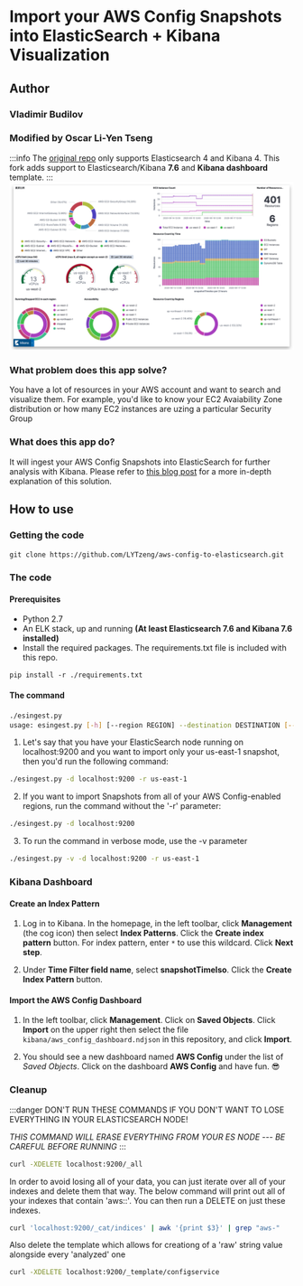 # Import your AWS Config Snapshots into ElasticSearch + Kibana Visualization

## Author
### Vladimir Budilov

### Modified by Oscar Li-Yen Tseng
:::info
The [original repo](https://github.com/awslabs/aws-config-to-elasticsearch) only supports Elasticsearch 4 and Kibana 4. This fork adds support to Elasticsearch/Kibana **7.6** and **Kibana dashboard** template.
:::
![](/images/AWS_Config.png)

### What problem does this app solve?
You have a lot of resources in your AWS account and want to search and visualize them. For example, you'd like to know your EC2 Avaiability Zone distribution or how many EC2 instances are uzing a particular Security Group

### What does this app do?
It will ingest your AWS Config Snapshots into ElasticSearch for further analysis with Kibana. Please
refer to [this blog post](https://aws.amazon.com/blogs/developer/how-to-analyze-aws-config-snapshots-with-elasticsearch-and-kibana/)
for a more in-depth explanation of this solution.

## How to use
### Getting the code
```
git clone https://github.com/LYTzeng/aws-config-to-elasticsearch.git
```

### The code
#### Prerequisites
* Python 2.7
* An ELK stack, up and running **(At least Elasticsearch 7.6 and Kibana 7.6 installed)**
* Install the required packages. The requirements.txt file is included with this repo.
```
pip install -r ./requirements.txt
```

#### The command
```bash
./esingest.py
usage: esingest.py [-h] [--region REGION] --destination DESTINATION [--verbose]

```

1. Let's say that you have your ElasticSearch node running on localhost:9200 and you want to import only your us-east-1 snapshot, then you'd run the following command:
```bash
./esingest.py -d localhost:9200 -r us-east-1
```

2. If you want to import Snapshots from all of your AWS Config-enabled regions, run the command without the '-r' parameter:
```bash
./esingest.py -d localhost:9200
```
3. To run the command in verbose mode, use the -v parameter
```bash
./esingest.py -v -d localhost:9200 -r us-east-1
```

### Kibana Dashboard
#### Create an Index Pattern
1. Log in to Kibana. In the homepage, in the left toolbar, click **Management** (the cog icon) then select **Index Patterns**. Click the **Create index pattern** button. For index pattern, enter `*` to use this wildcard. Click **Next step**.

2. Under **Time Filter field name**, select **snapshotTimeIso**. Click the **Create Index Pattern** button.

#### Import the AWS Config Dashboard
1. In the left toolbar, click **Management**. Click on **Saved Objects**. Click **Import** on the upper right then select the file `kibana/aws_config_dashboard.ndjson` in this repository, and click **Import**.

2. You should see a new dashboard named **AWS Config** under the list of *Saved Objects*. Click on the dashboard **AWS Config** and have fun. 😎

### Cleanup
:::danger
DON'T RUN THESE COMMANDS IF YOU DON'T WANT TO LOSE EVERYTHING IN YOUR ELASTICSEARCH NODE!

_THIS COMMAND WILL ERASE EVERYTHING FROM YOUR ES NODE --- BE CAREFUL BEFORE RUNNING_
:::
```bash
curl -XDELETE localhost:9200/_all
```

In order to avoid losing all of your data, you can just iterate over all of your indexes and delete them that way. The below command will print out all of your indexes that contain 'aws::'. You can then run a DELETE on just these indexes.
```bash
curl 'localhost:9200/_cat/indices' | awk '{print $3}' | grep "aws-"
```

Also delete the template which allows for creationg of a 'raw' string value alongside every 'analyzed' one
```bash
curl -XDELETE localhost:9200/_template/configservice
```
